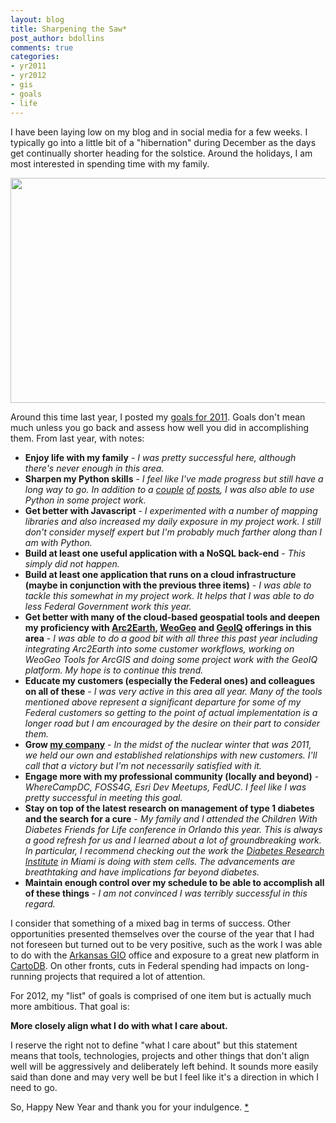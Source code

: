 ```yaml
---
layout: blog
title: Sharpening the Saw*
post_author: bdollins
comments: true
categories:
- yr2011
- yr2012
- gis
- goals
- life
---
```


I have been laying low on my blog and in social media for a few weeks. I typically go into a little bit of a "hibernation" during December as the days get continually shorter heading for the solstice. Around the holidays, I am most interested in spending time with my family.

<img alt="" class="aligncenter size-full wp-image-2370" height="360" src="http://geobabble.files.wordpress.com/2012/01/lancaster_pa_beams.png" title="lancaster_pa_beams" width="640" />

Around this time last year, I posted my <a href="http://blog.geomusings.com/2011/01/03/turning-it-up-to-11/">goals for 2011</a>. Goals don't mean much unless you go back and assess how well you did in accomplishing them. From last year, with notes: <!--more-->

<ul>
        <li><strong>Enjoy life with my family</strong> - <em>I was pretty successful here, although there's never enough in this area.</em></li>
	<li><strong>Sharpen my Python skills</strong> - <em>I feel like I've made progress but still have a long way to go. In addition to a <a href="http://blog.geomusings.com/2011/09/07/using-dynamic-non-spatial-data-in-geocommons/">couple</a> <a href="http://blog.geomusings.com/2011/08/30/prying-data-open/">of</a> <a href="http://blog.geomusings.com/2011/08/01/triggered-notifications-using-postgis/">posts</a>, I was also able to use Python in some project work.</em></li>
	<li><strong>Get better with Javascript</strong> - <em>I experimented with a number of mapping libraries and also increased my daily exposure in my project work. I still don't consider myself expert but I'm probably much farther along than I am with Python.</em></li>
	<li><strong>Build at least one useful application with a NoSQL back-end</strong> - <em>This simply did not happen.</em></li>
	<li><strong>Build at least one application that runs on a cloud infrastructure (maybe in conjunction with the previous three items)</strong> - <em>I was able to tackle this somewhat in my project work. It helps that I was able to do less Federal Government work this year.</em></li>
	<li><strong>Get better with many of the cloud-based geospatial tools and deepen my proficiency with <a href="http://www.arc2earth.com">Arc2Earth</a>, <a href="http://www.weogeo.com">WeoGeo</a> and <a href="http://www.fortiusone.com">GeoIQ</a> offerings in this area</strong> - <em>I was able to do a good bit with all three this past year including integrating Arc2Earth into some customer workflows, working on WeoGeo Tools for ArcGIS and doing some project work with the GeoIQ platform. My hope is to continue this trend.</em></li>
	<li><strong>Educate my customers (especially the Federal ones) and colleagues on all of these</strong> - <em>I was very active in this area all year. Many of the tools mentioned above represent a significant departure for some of my Federal customers so getting to the point of actual implementation is a longer road but I am encouraged by the desire on their part to consider them.</em></li>
	<li><strong>Grow <a href="http://www.zekiah.com">my company</a></strong> - <em>In the midst of the nuclear winter that was 2011, we held our own and established relationships with new customers. I'll call that a victory but I'm not necessarily satisfied with it.</em></li>
	<li><strong>Engage more with my professional community (locally and beyond)</strong> - <em>WhereCampDC, FOSS4G, Esri Dev Meetups, FedUC. I feel like I was pretty successful in meeting this goal.</em></li>
	<li><strong>Stay on top of the latest research on management of type 1 diabetes and the search for a cure</strong> - <em>My family and I attended the Children With Diabetes Friends for Life conference in Orlando this year. This is always a good refresh for us and I learned about a lot of groundbreaking work. In particular, I recommend checking out the work the <a href="http://www.diabetesresearch.org/">Diabetes Research Institute</a> in Miami is doing with stem cells. The advancements are breathtaking and have implications far beyond diabetes.</em></li>
	<li><strong>Maintain enough control over my schedule to be able to accomplish all of these things</strong> - <em>I am not convinced I was terribly successful in this regard.</em></li>
</ul>

I consider that something of a mixed bag in terms of success. Other opportunities presented themselves over the course of the year that I had not foreseen but turned out to be very positive, such as the work I was able to do with the <a href="http://www.gis.state.ar.us/">Arkansas GIO</a> office and exposure to a great new platform in <a href="http://blog.geomusings.com/2011/10/13/cartodb-leaflet-easy/">CartoDB</a>. On other fronts, cuts in Federal spending had impacts on long-running projects that required a lot of attention.

For 2012, my "list" of goals is comprised of one item but is actually much more ambitious. That goal is: 

<strong>More closely align what I do with what I care about. </strong>

I reserve the right not to define "what I care about" but this statement means that tools, technologies, projects and other things that don't align well will be aggressively and deliberately left behind. It sounds more easily said than done and may very well be but I feel like it's a direction in which I need to go. 

So, Happy New Year and thank you for your indulgence.   <a href="https://www.stephencovey.com/7habits/7habits-habit7.php">*</a>